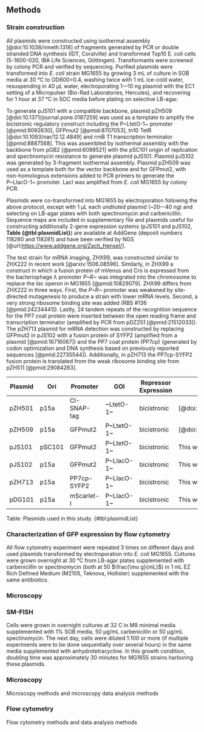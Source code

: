 ## Methods 

### Strain construction

All plasmids were constructed using isothermal assembly [@doi:10.1038/nmeth.1318] of fragments generated by PCR or double stranded DNA synthesis (IDT, Coralville) and transformed Top10 E. coli cells (5-1600-020, IBA Life Sciences, Göttingen). Transformants were screened by colony PCR and verified by sequencing. Purified plasmids were transformed into *E. coli* strain MG1655 by growing 3 mL of culture in SOB media at 30 °C to OD600=0.4, washing twice with 1 mL ice-cold water, resuspending in 40 µL water, electroporating 1-–10 ng plasmid with the EC1 setting of a Micropulser (Bio-Rad Laboratories, Hercules), and recovering for 1 hour at 37 °C in SOC media before plating on selective LB-agar.

To generate pJS101 with a compatible backbone, plasmid pZH509 [@doi:10.1371/journal.pone.0187259] was used as a template to amplify the bicistronic regulatory construct including the P~LtetO-1~ promoter [@pmid:9092630], GFPmut2 [@pmid:8707053], tn10 TetR [@doi:10.1093/nar/12.12.4849] and rrnB T1 transcription terminator [@pmid:8887568]. This was assembled by isothermal assembly with the backbone from pGB2 [@pmid:6098521] with the pSC101 origin of replication and spectinomycin resistance to generate plasmid pJS101. Plasmid pJS102 was generated by 3-fragment isothermal assembly. Plasmid pZH509 was used as a template both for the vector backbone and for GFPmut2, with non-homologous extensions added to PCR primers to generate the P~LlacO-1~ promoter. LacI was amplified from *E. coli* MG1655 by colony PCR.

Plasmids were co-transformed into MG1655 by electroporation following the above protocol, except with 1 µL each undiluted plasmid (~20–-40 ng) and selecting on LB-agar plates with both spectinomycin and carbenicillin. Sequence maps are included in supplementary file and plasmids useful for constructing additionally 2-gene expression systems (pJS101 and pJS102, **Table {@tbl:plasmidList}**) are available at AddGene (deposit numbers 118280 and 118281) and have been verified by NGS [@url:https://www.addgene.org/Zach_Hensel/].

The test strain for mRNA imaging, ZHX99, was constructed similar to ZHX222 in recent work [@arxiv:1506.08596]. Similarly, in ZHX99 a construct in which a fusion protein of mVenus and Cro is expressed from the bacteriophage λ promoter *P~R~* was integrated into the chromosome to replace the *lac* operon in MG1655 [@pmid:10829079]. ZHX99 differs from ZHX222 in three ways. First, the *P~R~* promoter was weakened by site-directed mutagenesis to produce a strain with lower mRNA levels. Second, a very strong ribosome binding site was added (RBS #136 [@pmid:24234441]). Lastly, 24 tandem repeats of the recognition sequence for the PP7 coat protein were inserted between the open reading frame and transcription terminator (amplified by PCR from pDZ251 [@pmid:21512033]). The pZH713 plasmid for mRNA detection was constructed by replacing GFPmut2 in pJS102 with a fusion protein of SYFP2 (amplified from a plasmid [@pmid:16716067]) and the PP7 coat protein (PP7cp) (generated by codon optimization and DNA synthesis based on previously reported sequences [@pmid:22735544]). Additionally, in pZH713 the PP7cp-SYFP2 fusion protein is translated from the weak ribosome binding site from pZH511 [@pmid:29084263].

| Plasmid | Ori | Promoter | GOI | Repressor Expression | Reference |
|----------|----------|----------|----------|----------|----------|
| pZH501 | p15a | CI-SNAP-tag | ~LtetO-1~ | bicistronic | [@doi:10.1371/journal.pone.0187259] |
| pZH509 | p15a | GFPmut2 |  P~LtetO-1~ | bicistronic | [@doi:10.1371/journal.pone.0187259] |
| pJS101 | pSC101 | GFPmut2 | P~LtetO-1~ | bicistronic | This work |
| pJS102 | p15a | GFPmut2 | P~LlacO-1~ | bicistronic | This work |
| pZH713 | p15a | PP7cp-SYFP2 | P~LlacO-1~  | bicistronic | This work |
| pDG101 | p15a | mScarlet-I | P~LlacO-1~  | bicistronic | This work |

Table: Plasmids used in this study. {#tbl:plasmidList}

### Characterization of GFP expression by flow cytometry

All flow cytometry experiment were repeated 3 times on different days and used plasmids transformed by electroporation into *E. coli* MG1655. Cultures were grown overnight at 30 °C from LB-agar plates supplemented with carbenicillin or spectinomycin (both at 50 $\frac{\mu g}{mL}$) in 1 mL EZ Rich Defined Medium (M2105, Teknova, Hollister) supplemented with the same antibiotics.

### Microscopy



### SM-FISH

Cells were grown in overnight cultures at 32 C in M9 minimal media supplemented with 1% SOB media, 50 µg/mL carbenicillin or 50 µg/mL spectinomycin. The next day, cells were diluted 1:100 or more (if multiple experiments were to be done sequentially over several hours) in the same media supplemented with anhydrotetracycline. In this growth condition, doubling time was approximately 30 minutes for MG1655 strains harboring these plasmids.

### Microscopy

Microscopy methods and microscopy data analysis methods

### Flow cytometry

Flow cytometry methods and data analysis methods